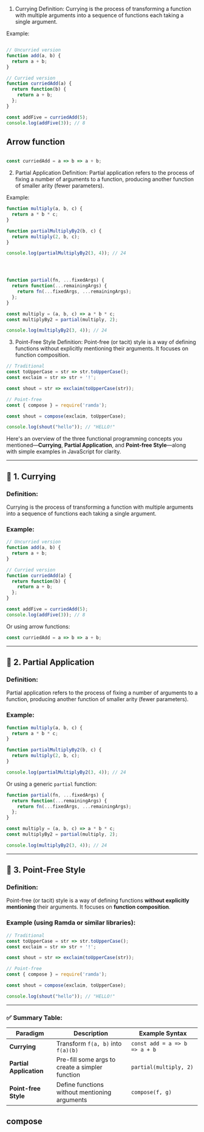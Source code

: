  1. Currying
Definition:
Currying is the process of transforming a function with multiple arguments into a sequence of functions each taking a single argument.

Example:
```js

// Uncurried version
function add(a, b) {
  return a + b;
}

// Curried version
function curriedAdd(a) {
  return function(b) {
    return a + b;
  };
}

const addFive = curriedAdd(5);
console.log(addFive(3)); // 8
```
## Arrow function
```js

const curriedAdd = a => b => a + b;
```
 2. Partial Application
Definition:
Partial application refers to the process of fixing a number of arguments to a function, producing another function of smaller arity (fewer parameters).

Example:
```js
function multiply(a, b, c) {
  return a * b * c;
}

function partialMultiplyBy2(b, c) {
  return multiply(2, b, c);
}

console.log(partialMultiplyBy2(3, 4)); // 24




function partial(fn, ...fixedArgs) {
  return function(...remainingArgs) {
    return fn(...fixedArgs, ...remainingArgs);
  };
}
```    
```js
const multiply = (a, b, c) => a * b * c;
const multiplyBy2 = partial(multiply, 2);

console.log(multiplyBy2(3, 4)); // 24

```
 3. Point-Free Style
Definition:
Point-free (or tacit) style is a way of defining functions without explicitly mentioning their arguments. It focuses on function composition.

```js
// Traditional
const toUpperCase = str => str.toUpperCase();
const exclaim = str => str + '!';

const shout = str => exclaim(toUpperCase(str));

// Point-free
const { compose } = require('ramda');

const shout = compose(exclaim, toUpperCase);

console.log(shout("hello")); // "HELLO!"

```

Here's an overview of the three functional programming concepts you mentioned—**Currying**, **Partial Application**, and **Point-free Style**—along with simple examples in JavaScript for clarity.

---

## 🔹 1. Currying

### **Definition**:

Currying is the process of transforming a function with multiple arguments into a sequence of functions each taking a single argument.

### **Example**:

```javascript
// Uncurried version
function add(a, b) {
  return a + b;
}

// Curried version
function curriedAdd(a) {
  return function(b) {
    return a + b;
  };
}

const addFive = curriedAdd(5);
console.log(addFive(3)); // 8
```

Or using arrow functions:

```javascript
const curriedAdd = a => b => a + b;
```

---

## 🔹 2. Partial Application

### **Definition**:

Partial application refers to the process of fixing a number of arguments to a function, producing another function of smaller arity (fewer parameters).

### **Example**:

```javascript
function multiply(a, b, c) {
  return a * b * c;
}

function partialMultiplyBy2(b, c) {
  return multiply(2, b, c);
}

console.log(partialMultiplyBy2(3, 4)); // 24
```

Or using a generic `partial` function:

```javascript
function partial(fn, ...fixedArgs) {
  return function(...remainingArgs) {
    return fn(...fixedArgs, ...remainingArgs);
  };
}

const multiply = (a, b, c) => a * b * c;
const multiplyBy2 = partial(multiply, 2);

console.log(multiplyBy2(3, 4)); // 24
```

---

## 🔹 3. Point-Free Style

### **Definition**:

Point-free (or tacit) style is a way of defining functions **without explicitly mentioning** their arguments. It focuses on **function composition**.

### **Example** (using Ramda or similar libraries):

```javascript
// Traditional
const toUpperCase = str => str.toUpperCase();
const exclaim = str => str + '!';

const shout = str => exclaim(toUpperCase(str));

// Point-free
const { compose } = require('ramda');

const shout = compose(exclaim, toUpperCase);

console.log(shout("hello")); // "HELLO!"
```

---

### ✅ Summary Table:

| Paradigm                | Description                                     | Example Syntax                |
| ----------------------- | ----------------------------------------------- | ----------------------------- |
| **Currying**            | Transform `f(a, b)` into `f(a)(b)`              | `const add = a => b => a + b` |
| **Partial Application** | Pre-fill some args to create a simpler function | `partial(multiply, 2)`        |
| **Point-free Style**    | Define functions without mentioning arguments   | `compose(f, g)`               |

## compose


